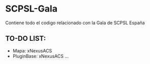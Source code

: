 # SCPSL-Gala

Contiene todo el codigo relacionado con la Gala de SCPSL España

## TO-DO LIST:

- Mapa: xNexusACS
- PluginBase: xNexusACS
...
